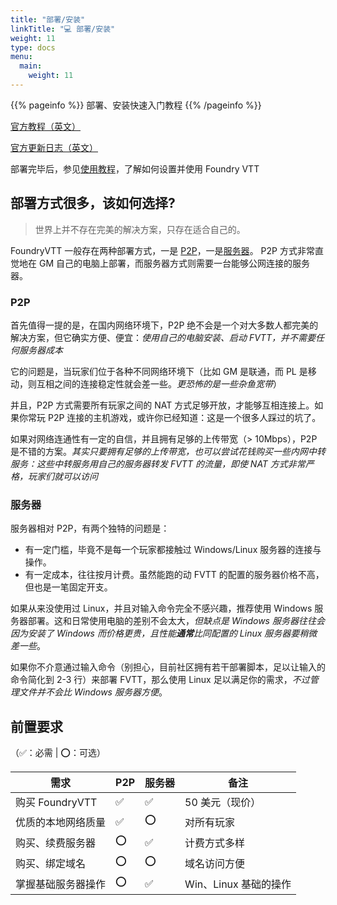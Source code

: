 ```yaml
---
title: "部署/安装"
linkTitle: "💻 部署/安装"
weight: 11
type: docs
menu:
  main:
    weight: 11
---
```


{{% pageinfo %}}
部署、安装快速入门教程
{{% /pageinfo %}}

[官方教程（英文）](https://foundryvtt.com/article/tutorial/)

[官方更新日志（英文）](https://foundryvtt.com/releases/)

部署完毕后，参见[使用教程](../tutorial)，了解如何设置并使用 Foundry VTT

## 部署方式很多，该如何选择?
> 世界上并不存在完美的解决方案，只存在适合自己的。

FoundryVTT 一般存在两种部署方式，一是 [P2P](#p2p)，一是[服务器](#服务器)。
P2P 方式非常直觉地在 GM 自己的电脑上部署，而服务器方式则需要一台能够公网连接的服务器。

### P2P
首先值得一提的是，在国内网络环境下，P2P 绝不会是一个对大多数人都完美的解决方案，但它确实方便、便宜：*使用自己的电脑安装、启动 FVTT，并不需要任何服务器成本*

它的问题是，当玩家们位于各种不同网络环境下（比如 GM 是联通，而 PL 是移动，则互相之间的连接稳定性就会差一些。*更恐怖的是一些杂鱼宽带*）

并且，P2P 方式需要所有玩家之间的 NAT 方式足够开放，才能够互相连接上。如果你常玩 P2P 连接的主机游戏，或许你已经知道：这是一个很多人踩过的坑了。

如果对网络连通性有一定的自信，并且拥有足够的上传带宽（> 10Mbps），P2P 是不错的方案。*其实只要拥有足够的上传带宽，也可以尝试花钱购买一些内网中转服务：这些中转服务用自己的服务器转发 FVTT 的流量，即使 NAT 方式非常严格，玩家们就可以访问*

### 服务器
服务器相对 P2P，有两个独特的问题是：
- 有一定门槛，毕竟不是每一个玩家都接触过 Windows/Linux 服务器的连接与操作。
- 有一定成本，往往按月计费。虽然能跑的动 FVTT 的配置的服务器价格不高，但也是一笔固定开支。

如果从来没使用过 Linux，并且对输入命令完全不感兴趣，推荐使用 Windows 服务器部署。这和日常使用电脑的差别不会太大，*但缺点是 Windows 服务器往往会因为安装了 Windows 而价格更贵，且性能**通常**比同配置的 Linux 服务器要稍微差一些*。

如果你不介意通过输入命令（别担心，目前社区拥有若干部署脚本，足以让输入的命令简化到 2-3 行）来部署 FVTT，那么使用 Linux 足以满足你的需求，*不过管理文件并不会比 Windows 服务器方便*。

## 前置要求

（✅：必需 | ⭕：可选）

| 需求 | P2P | 服务器 | 备注 |
| ---- | ---- | ---- | ---- |
| 购买 FoundryVTT | ✅ | ✅ | 50 美元（现价） |
| 优质的本地网络质量 | ✅ | ⭕ | 对所有玩家 |
| 购买、续费服务器 | ⭕ | ✅ | 计费方式多样 |
| 购买、绑定域名 | ⭕ | ⭕ | 域名访问方便 |
| 掌握基础服务器操作 | ⭕ | ✅ | Win、Linux 基础的操作 |
